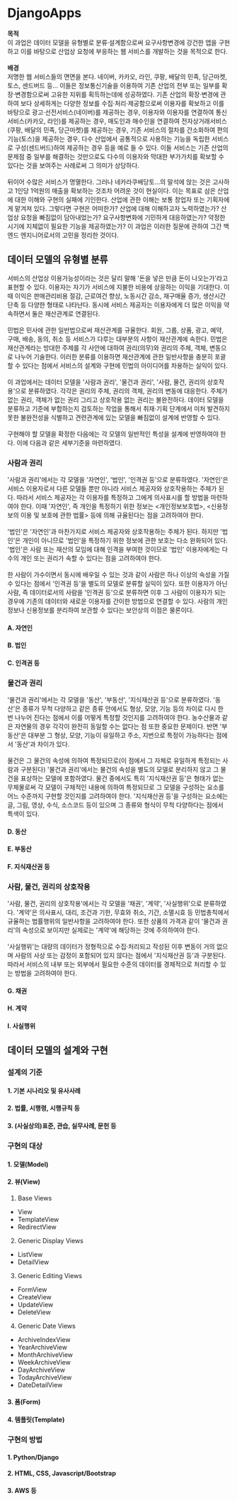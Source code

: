# DjangoApps
**목적**  
이 과업은 데이터 모델을 유형별로 분류·설계함으로써 요구사항변경에 강건한 앱을 구현하고 이를 바탕으로 산업상 요청에 부응하는 웹 서비스를 개발하는 것을 목적으로 한다.<br>
<br>
**배경**  
저명한 웹 서비스들의 면면을 본다. 네이버, 카카오, 라인, 쿠팡, 배달의 민족, 당근마켓, 토스, 센드버드 등... 이들은 정보통신기술을 이용하여 기존 산업의 전부 또는 일부를 확장·변경함으로써 고유한 지위를 획득하는데에 성공하였다. 기존 산업의 확장·변경에 관하여 보다 상세하게는 다양한 정보를 수집·처리·제공함으로써 이용자를 확보하고 이를 바탕으로 광고·선전서비스(네이버)를 제공하는 경우, 이용자와 이용자를 연결하여 통신서비스(카카오, 라인)를 제공하는 경우, 매도인과 매수인을 연결하여 전자상거래서비스(쿠팡, 배달의 민족, 당근마켓)를 제공하는 경우, 기존 서비스의 절차를 간소화하여 편의기능(토스)을 제공하는 경우, 다수 산업에서 공통적으로 사용하는 기능을 독립한 서비스로 구성(센드버드)하여 제공하는 경우 등을 예로 들 수 있다. 이들 서비스는 기존 산업의 문제점 중 일부를 해결하는 것만으로도 다수의 이용자와 막대한 부가가치를 확보할 수 있다는 것을 보여주는 사례로써 그 의미가 상당하다.<br>
<br>
뒤이어 수많은 서비스가 명멸한다. 그러나 네카라쿠배당토...의 말석에 앉는 것은 고사하고 1인당 1억원의 매출을 확보하는 것조차 어려운 것이 현실이다. 이는 목표로 삼은 산업에 대한 이해와 구현의 실패에 기인한다. 산업에 관한 이해는 보통 창업자 또는 기획자에게 맡겨져 있다. 그렇다면 구현은 어떠한가? 산업에 대해 이해하고자 노력하였는가? 산업상 요청을 빠짐없이 담아내었는가? 요구사항변화에 기민하게 대응하였는가? 약정한 시기에 지체없이 필요한 기능을 제공하였는가? 이 과업은 이러한 질문에 관하여 그간 백엔드 엔지니어로서의 고민을 정리한 것이다.

## 데이터 모델의 유형별 분류
서비스의 산업상 이용가능성이라는 것은 달리 말해 '돈을 넣은 만큼 돈이 나오는가'라고 표현할 수 있다. 이용자는 자기가 서비스에 지불한 비용에 상응하는 이익을 기대한다. 이때 이익은 판매관리비용 절감, 근로여건 향상, 노동시간 감소, 재구매율 증가, 생산시간 단축 등 다양한 형태로 나타난다. 동시에 서비스 제공자는 이용자에게 더 많은 이익을 약속하면서 둘은 재산관계로 연결된다.<br>
<br>
민법은 민사에 관한 일반법으로써 재산관계를 규율한다. 회원, 그룹, 상품, 광고, 예약, 구매, 배송, 동의, 취소 등 서비스가 다루는 대부분의 사항이 재산관계에 속한다. 민법은 재산관계라는 방대한 주제를 각 사안에 대하여 권리(의무)와 권리의 주체, 객체, 변동으로 나누어 기술한다. 이러한 분류를 이용하면 재산관계에 관한 일반사항을 충분히 포괄할 수 있다는 점에서 서비스의 설계와 구현에 민법의 아이디어를 차용하는 실익이 있다.<br>
<br>
이 과업에서는 데이터 모델을 '사람과 권리', '물건과 권리', '사람, 물건, 권리의 상호작용'으로 분류하였다. 각각은 권리의 주체, 권리의 객체, 권리의 변동에 대응한다. 주체가 없는 권리, 객체가 없는 권리 그리고 상호작용 없는 권리는 불완전하다. 데이터 모델을 분류하고 기준에 부합하는지 검토하는 작업을 통해서 취재·기획 단계에서 미처 발견하지 못한 불완전성을 식별하고 견련관계에 있는 모델을 빠짐없이 설계에 반영할 수 있다.<br>
<br>
구현해야 할 모델을 확정한 다음에는 각 모델의 일반적인 특성을 설계에 반영하여야 한다. 이에 다음과 같은 세부기준을 마련하였다.

### 사람과 권리
'사람과 권리'에서는 각 모델을 '자연인', '법인', '인격권 등'으로 분류하였다. '자연인'은 서비스 이용자로서 다른 모델들 뿐만 아니라 서비스 제공자와 상호작용하는 주체가 된다. 따라서 서비스 제공자는 각 이용자를 특정하고 그에게 의사표시를 할 방법을 마련하여야 한다. 이때 '자연인', 즉 개인을 특정하기 위한 정보는 <개인정보보호법>, <신용정보의 이용 및 보호에 관한 법률> 등에 의해 규율된다는 점을 고려하여야 한다.<br>
<br>
'법인'은 '자연인'과 마찬가지로 서비스 제공자와 상호작용하는 주체가 된다. 하지만 '법인'은 개인이 아니므로 '법인'을 특정하기 위한 정보에 관한 보호는 다소 완화되어 있다. '법인'은 사람 또는 재산의 모임에 대해 인격을 부여한 것이므로 '법인' 이용자에게는 다수의 개인 또는 권리가 속할 수 있다는 점을 고려하여야 한다.<br>
<br>
한 사람이 가수이면서 동시에 배우일 수 있는 것과 같이 사람은 하나 이상의 속성을 가질 수 있다는 점에서 '인격권 등'을 별도의 모델로 분류할 실익이 있다. 또한 이용자가 아닌 사람, 즉 데이터로서의 사람을 '인격권 등'으로 분류하면 이후 그 사람이 이용자가 되는 경우에 기존의 데이터와 새로운 이용자를 간이한 방법으로 연결할 수 있다. 사람의 개인정보나 신용정보를 분리하여 보관할 수 있다는 보안상의 이점은 물론이다.

#### A. 자연인
#### B. 법인
#### C. 인격권 등

### 물건과 권리
'물건과 권리'에서는 각 모델을 '동산', '부동산', '지식재산권 등'으로 분류하였다. '동산'은 종류가 무척 다양하고 같은 종류 안에서도 형상, 모양, 기능 등의 차이로 다시 한 번 나누어 진다는 점에서 이를 어떻게 특정할 것인지를 고려하여야 한다. 농수산물과 같은 자연물의 경우 각각이 완전히 동일할 수는 없다는 점 또한 중요한 문제이다. 반면 '부동산'은 대부분 그 형상, 모양, 기능이 유일하고 주소, 지번으로 특정이 가능하다는 점에서 '동산'과 차이가 있다.<br>
<br>
물건은 그 물건의 속성에 의하여 특정되므로(이 점에서 그 자체로 유일하게 특정되는 사람과 구분된다) '물건과 권리'에서는 물건의 속성을 별도의 모델로 분리하지 않고 그 물건을 표상하는 모델에 포함하였다. 물건 중에서도 특히 '지식재산권 등'은 형태가 없는 무체물로써 각 모델이 구체적인 내용에 의하여 특정되므로 그 모델을 구성하는 요소를 어느 수준까지 구현할 것인지를 고려하여야 한다. '지식재산권 등'을 구성하는 요소에는 글, 그림, 영상, 수식, 소스코드 등이 있으며 그 종류와 형식이 무척 다양하다는 점에서 특색이 있다.

#### D. 동산
#### E. 부동산
#### F. 지식재산권 등

### 사람, 물건, 권리의 상호작용
'사람, 물건, 권리의 상호작용'에서는 각 모델을 '채권', '계약', '사실행위'으로 분류하였다. '계약'은 의사표시, 대리, 조건과 기한, 무효와 취소, 기간, 소멸시효 등 민법총칙에서 규율하는 법률행위의 일반사항을 고려하여야 한다. 또한 상품의 가격과 같이 '물건과 권리'의 속성으로 보이지만 실제로는 '계약'에 해당하는 것에 주의하여야 한다.<br>
<br>
'사실행위'는 대량의 데이터가 정형적으로 수집·처리되고 작성된 이후 변동이 거의 없으며 사람의 사상 또는 감정이 포함되어 있지 않다는 점에서 '지식재산권 등'과 구분된다. 따라서 서비스의 내부 또는 외부에서 필요한 수준의 데이터를 경제적으로 처리할 수 있는 방법을 고려하여야 한다.

#### G. 채권
#### H. 계약
#### I. 사실행위

## 데이터 모델의 설계와 구현

### 설계의 기준
#### 1. 기본 시나리오 및 유사사례
#### 2. 법률, 시행령, 시행규칙 등
#### 3. (사실상의)표준, 관습, 실무사례, 문헌 등

### 구현의 대상
#### 1. 모델(Model)
#### 2. 뷰(View)
1. Base Views
* View
* TemplateView
* RedirectView
2. Generic Display Views
* ListView
* DetailView
3. Generic Editing Views
* FormView
* CreateView
* UpdateView
* DeleteView
4. Generic Date Views
* ArchiveIndexView
* YearArchiveView
* MonthArchiveView
* WeekArchiveView
* DayArchiveView
* TodayArchiveView
* DateDetailView

#### 3. 폼(Form)
#### 4. 템플릿(Template)

### 구현의 방법
#### 1. Python/Django
#### 2. HTML, CSS, Javascript/Bootstrap
#### 3. AWS 등